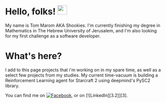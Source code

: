 # Hello, folks! <img src="https://raw.githubusercontent.com/MartinHeinz/MartinHeinz/master/wave.gif" width="30px">

My name is Tom Marom AKA Shookies.
I'm currently finishing my degree in Mathematics in The Hebrew University of Jerusalem,
and I'm also looking for my first challenge as a software developer. 

# What's here?

I add to this page projects that i'm working on in my spare time, as well as a select few projects from my studies.
My current time-vacuum is building a Reinforcement Learning agent for Starcraft 2 using deepmind's PySC2 library.


<!--[![sc2_bot Card](https://github-readme-stats.vercel.app/api/pin/?username=shookies&repo=SC2_agent&theme=dark)](https://github.com//shookies/SC2_agent) -->

You can find me on [![Facebook][1.2]][1], or on [![LinkedIn][3.2]][3].

<!-- Icons -->

[1.2]: https://i.pinimg.com/originals/b7/63/69/b763699fd1fa3bfb374442593ae642e1.png (facebook icon)
[2.2]: https://raw.githubusercontent.com/MartinHeinz/MartinHeinz/master/linkedin-3-16.png (LinkedIn icon without padding)

<!-- Links to your social media accounts -->

[1]: https://www.facebook.com/tom.marom1/
[2]: https://www.linkedin.com/in/tmarom/
